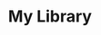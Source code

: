 ---
title: "My Library"
image_url: "images/myLibrary.png"
description: "Web application that allows you to share your book collection"
tags: ["PHP", "SQL", "HTML", "CSS"]
---
